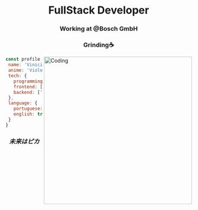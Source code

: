 <h1 align="center">FullStack Developer</h3>

<div align="center">
  
  <h3> Working at @Bosch GmbH </h2>
  <h3> Grinding☕ </h2>
  
</div>
<div>
  <p>  <img alt="Coding" align="right" width="400" src="https://i.pinimg.com/originals/aa/11/30/aa11300e51e022065c0c46dade38dbe5.gif" ></p>

</div>
 

 ```javascript
const profile = {
  name: 'Vinicius Prates',
  anime: 'Violet Evergarden',
  tech: {
    programming: ['TS' , 'JS', 'Java', 'Deco'],
    frontend: ['React', 'Next', 'Tailwind'],
    backend: ['Node', 'TRPC', 'Express', 'Prisma', 'Spring']
  },
  language: {
    portuguese: true,
    english: true,
  }
}
```

<div align="center">
  <h3 text="center"><i>未来はピカ</i></h3>
</div>
  



